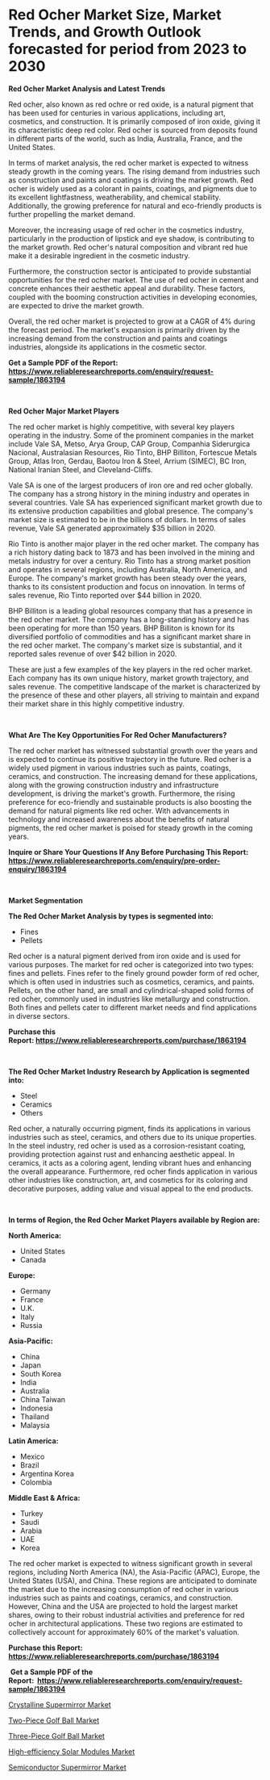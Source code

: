 <p><h1>Red Ocher Market Size, Market Trends, and Growth Outlook forecasted for period from 2023 to 2030</h1></p><p><strong>Red Ocher Market Analysis and Latest Trends</strong></p>
<p><p>Red ocher, also known as red ochre or red oxide, is a natural pigment that has been used for centuries in various applications, including art, cosmetics, and construction. It is primarily composed of iron oxide, giving it its characteristic deep red color. Red ocher is sourced from deposits found in different parts of the world, such as India, Australia, France, and the United States.</p><p>In terms of market analysis, the red ocher market is expected to witness steady growth in the coming years. The rising demand from industries such as construction and paints and coatings is driving the market growth. Red ocher is widely used as a colorant in paints, coatings, and pigments due to its excellent lightfastness, weatherability, and chemical stability. Additionally, the growing preference for natural and eco-friendly products is further propelling the market demand.</p><p>Moreover, the increasing usage of red ocher in the cosmetics industry, particularly in the production of lipstick and eye shadow, is contributing to the market growth. Red ocher's natural composition and vibrant red hue make it a desirable ingredient in the cosmetic industry.</p><p>Furthermore, the construction sector is anticipated to provide substantial opportunities for the red ocher market. The use of red ocher in cement and concrete enhances their aesthetic appeal and durability. These factors, coupled with the booming construction activities in developing economies, are expected to drive the market growth.</p><p>Overall, the red ocher market is projected to grow at a CAGR of 4% during the forecast period. The market's expansion is primarily driven by the increasing demand from the construction and paints and coatings industries, alongside its applications in the cosmetic sector.</p></p>
<p><strong>Get a Sample PDF of the Report:&nbsp; <a href="https://www.reliableresearchreports.com/enquiry/request-sample/1863194">https://www.reliableresearchreports.com/enquiry/request-sample/1863194</a></strong></p>
<p>&nbsp;</p>
<p><strong>Red Ocher Major Market Players</strong></p>
<p><p>The red ocher market is highly competitive, with several key players operating in the industry. Some of the prominent companies in the market include Vale SA, Metso, Arya Group, CAP Group, Companhia Siderurgica Nacional, Australasian Resources, Rio Tinto, BHP Billiton, Fortescue Metals Group, Atlas Iron, Gerdau, Baotou Iron & Steel, Arrium (SIMEC), BC Iron, National Iranian Steel, and Cleveland-Cliffs.</p><p>Vale SA is one of the largest producers of iron ore and red ocher globally. The company has a strong history in the mining industry and operates in several countries. Vale SA has experienced significant market growth due to its extensive production capabilities and global presence. The company's market size is estimated to be in the billions of dollars. In terms of sales revenue, Vale SA generated approximately $35 billion in 2020.</p><p>Rio Tinto is another major player in the red ocher market. The company has a rich history dating back to 1873 and has been involved in the mining and metals industry for over a century. Rio Tinto has a strong market position and operates in several regions, including Australia, North America, and Europe. The company's market growth has been steady over the years, thanks to its consistent production and focus on innovation. In terms of sales revenue, Rio Tinto reported over $44 billion in 2020.</p><p>BHP Billiton is a leading global resources company that has a presence in the red ocher market. The company has a long-standing history and has been operating for more than 150 years. BHP Billiton is known for its diversified portfolio of commodities and has a significant market share in the red ocher market. The company's market size is substantial, and it reported sales revenue of over $42 billion in 2020.</p><p>These are just a few examples of the key players in the red ocher market. Each company has its own unique history, market growth trajectory, and sales revenue. The competitive landscape of the market is characterized by the presence of these and other players, all striving to maintain and expand their market share in this highly competitive industry.</p></p>
<p>&nbsp;</p>
<p><strong>What Are The Key Opportunities For Red Ocher Manufacturers?</strong></p>
<p><p>The red ocher market has witnessed substantial growth over the years and is expected to continue its positive trajectory in the future. Red ocher is a widely used pigment in various industries such as paints, coatings, ceramics, and construction. The increasing demand for these applications, along with the growing construction industry and infrastructure development, is driving the market's growth. Furthermore, the rising preference for eco-friendly and sustainable products is also boosting the demand for natural pigments like red ocher. With advancements in technology and increased awareness about the benefits of natural pigments, the red ocher market is poised for steady growth in the coming years.</p></p>
<p><strong>Inquire or Share Your Questions If Any Before Purchasing This Report: <a href="https://www.reliableresearchreports.com/enquiry/pre-order-enquiry/1863194">https://www.reliableresearchreports.com/enquiry/pre-order-enquiry/1863194</a></strong></p>
<p>&nbsp;</p>
<p><strong>Market Segmentation</strong></p>
<p><strong>The Red Ocher Market Analysis by types is segmented into:</strong></p>
<p><ul><li>Fines</li><li>Pellets</li></ul></p>
<p><p>Red ocher is a natural pigment derived from iron oxide and is used for various purposes. The market for red ocher is categorized into two types: fines and pellets. Fines refer to the finely ground powder form of red ocher, which is often used in industries such as cosmetics, ceramics, and paints. Pellets, on the other hand, are small and cylindrical-shaped solid forms of red ocher, commonly used in industries like metallurgy and construction. Both fines and pellets cater to different market needs and find applications in diverse sectors.</p></p>
<p><strong>Purchase this Report:&nbsp;<a href="https://www.reliableresearchreports.com/purchase/1863194">https://www.reliableresearchreports.com/purchase/1863194</a></strong></p>
<p>&nbsp;</p>
<p><strong>The Red Ocher Market Industry Research by Application is segmented into:</strong></p>
<p><ul><li>Steel</li><li>Ceramics</li><li>Others</li></ul></p>
<p><p>Red ocher, a naturally occurring pigment, finds its applications in various industries such as steel, ceramics, and others due to its unique properties. In the steel industry, red ocher is used as a corrosion-resistant coating, providing protection against rust and enhancing aesthetic appeal. In ceramics, it acts as a coloring agent, lending vibrant hues and enhancing the overall appearance. Furthermore, red ocher finds application in various other industries like construction, art, and cosmetics for its coloring and decorative purposes, adding value and visual appeal to the end products.</p></p>
<p>&nbsp;</p>
<p><strong>In terms of Region, the Red Ocher Market Players available by Region are:</strong></p>
<p>
    <p> <strong> North America: </strong>
        <ul>
            <li>United States</li>
            <li>Canada</li>
        </ul>
        </p> 
    <p> <strong> Europe: </strong>
        <ul>
            <li>Germany</li>
            <li>France</li>
            <li>U.K.</li>
            <li>Italy</li>
            <li>Russia</li>
        </ul>
        </p> 
    <p> <strong> Asia-Pacific: </strong>
        <ul>
            <li>China</li>
            <li>Japan</li>
            <li>South Korea</li>
            <li>India</li>
            <li>Australia</li>
            <li>China Taiwan</li>
            <li>Indonesia</li>
            <li>Thailand</li>
            <li>Malaysia</li>
        </ul>
        </p> 
    <p> <strong> Latin America: </strong>
        <ul>
            <li>Mexico</li>
            <li>Brazil</li>
            <li>Argentina Korea</li>
            <li>Colombia</li>
        </ul>
        </p> 
    <p> <strong> Middle East & Africa: </strong>
        <ul>
            <li>Turkey</li>
            <li>Saudi</li>
            <li>Arabia</li>
            <li>UAE</li>
            <li>Korea</li>
        </ul>
    </p>
    </p>
<p><p>The red ocher market is expected to witness significant growth in several regions, including North America (NA), the Asia-Pacific (APAC), Europe, the United States (USA), and China. These regions are anticipated to dominate the market due to the increasing consumption of red ocher in various industries such as paints and coatings, ceramics, and construction. However, China and the USA are projected to hold the largest market shares, owing to their robust industrial activities and preference for red ocher in architectural applications. These two regions are estimated to collectively account for approximately 60% of the market's valuation.</p></p>
<p><strong>Purchase this Report: <a href="https://www.reliableresearchreports.com/purchase/1863194">https://www.reliableresearchreports.com/purchase/1863194</a></strong></p>
<p>&nbsp;<strong>Get a Sample PDF of the Report:&nbsp;&nbsp;<a href="https://www.reliableresearchreports.com/enquiry/request-sample/1863194">https://www.reliableresearchreports.com/enquiry/request-sample/1863194</a></strong></p>
<p><strong></strong></p>
<p><p><a href="https://medium.com/@haileeferry/crystalline-supermirror-market-outlook-industry-overview-and-forecast-2023-to-2030-0ca7940194f1">Crystalline Supermirror Market</a></p><p><a href="https://medium.com/@drakesporer988/two-piece-golf-ball-market-size-cagr-trends-2024-2030-d176cb8d6b46">Two-Piece Golf Ball Market</a></p><p><a href="https://medium.com/@evalynkoepp98698/three-piece-golf-ball-market-comprehensive-assessment-by-type-application-and-geography-441ebeaac2cd">Three-Piece Golf Ball Market</a></p><p><a href="https://medium.com/@loyceharber/high-efficiency-solar-modules-market-size-and-market-trends-complete-industry-overview-2023-to-e331dcc53e3c">High-efficiency Solar Modules Market</a></p><p><a href="https://medium.com/@elenaglover2023/semiconductor-supermirror-market-furnishes-information-on-market-share-market-trends-and-market-276d48078e8e">Semiconductor Supermirror Market</a></p></p>